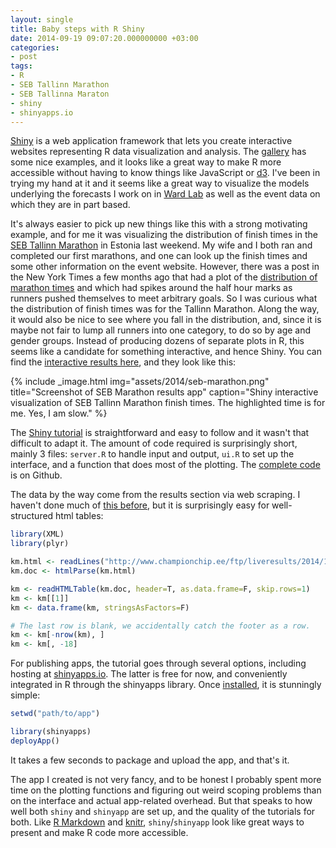 ```yaml
---
layout: single
title: Baby steps with R Shiny
date: 2014-09-19 09:07:20.000000000 +03:00
categories:
- post
tags:
- R
- SEB Tallinn Marathon
- SEB Tallinna Maraton
- shiny
- shinyapps.io
---
```


[Shiny](http://shiny.rstudio.com/) is a web application framework that lets you create interactive websites representing R data visualization and analysis. The [gallery](http://shiny.rstudio.com/gallery/) has some nice examples, and it looks like a great way to make R more accessible without having to know things like JavaScript or [d3](http://d3js.org/). I've been in trying my hand at it and it seems like a great way to visualize the models underlying the forecasts I work on in [Ward Lab](http://predictiveheuristics.com) as well as the event data on which they are in part based.

It's always easier to pick up new things like this with a strong motivating example, and for me it was visualizing the distribution of finish times in the [SEB Tallinn Marathon](http://www.tallinnmarathon.ee/) in Estonia last weekend. My wife and I both ran and completed our first marathons, and one can look up the finish times and some other information on the event website. However, there was a post in the New York Times a few months ago that had a plot of the [distribution of marathon times](http://www.nytimes.com/2014/04/23/upshot/what-good-marathons-and-bad-investments-have-in-common.html) and which had spikes around the half hour marks as runners pushed themselves to meet arbitrary goals. So I was curious what the distribution of finish times was for the Tallinn Marathon. Along the way, it would also be nice to see where you fall in the distribution, and, since it is maybe not fair to lump all runners into one category, to do so by age and gender groups. Instead of producing dozens of separate plots in R, this seems like a candidate for something interactive, and hence Shiny. You can find the [interactive results here](https://andybeger.shinyapps.io/seb-tallinn-marathon/), and they look like this:

{% include _image.html img="assets/2014/seb-marathon.png" title="Screenshot of SEB Marathon results app" caption="Shiny interactive visualization of SEB Tallinn Marathon finish times. The highlighted time is for me. Yes, I am slow." %}

The [Shiny tutorial](http://shiny.rstudio.com/tutorial/) is straightforward and easy to follow and it wasn't that difficult to adapt it. The amount of code required is surprisingly short, mainly 3 files: `server.R` to handle input and output, `ui.R` to set up the interface, and a function that does most of the plotting. The [complete code](https://github.com/andybega/seb-tallinn-marathon) is on Github.

The data by the way come from the results section via web scraping. I haven't done much of [this before](http://andybeger.wordpress.com/2013/05/08/plot-of-duke-grade-inflation/), but it is surprisingly easy for well-structured html tables:

```r
library(XML)  
library(plyr)

km.html <- readLines("http://www.championchip.ee/ftp/liveresults/2014/140914_42km/")  
km.doc <- htmlParse(km.html)

km <- readHTMLTable(km.doc, header=T, as.data.frame=F, skip.rows=1)  
km <- km[[1]]  
km <- data.frame(km, stringsAsFactors=F)

# The last row is blank, we accidentally catch the footer as a row.  
km <- km[-nrow(km), ]  
km <- km[, -18]  
```

For publishing apps, the tutorial goes through several options, including hosting at [shinyapps.io](https://www.shinyapps.io/). The latter is free for now, and conveniently integrated in R through the shinyapps library. Once [installed](http://shiny.rstudio.com/articles/shinyapps.html), it is stunningly simple:

```r
setwd("path/to/app")

library(shinyapps)  
deployApp()  
```

It takes a few seconds to package and upload the app, and that's it.

The app I created is not very fancy, and to be honest I probably spent more time on the plotting functions and figuring out weird scoping problems than on the interface and actual app-related overhead. But that speaks to how well both `shiny` and `shinyapp` are set up, and the quality of the tutorials for both. Like [R Markdown](http://rmarkdown.rstudio.com/) and [knitr](http://yihui.name/knitr/), `shiny`/`shinyapp` look like great ways to present and make R code more accessible.